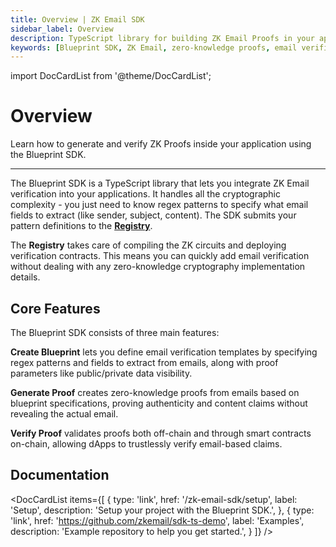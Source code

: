 ```yaml
---
title: Overview | ZK Email SDK
sidebar_label: Overview
description: TypeScript library for building ZK Email Proofs in your applications - generate and verify zero-knowledge proofs from emails, create custom verification blueprints, and verify proofs on-chain
keywords: [Blueprint SDK, ZK Email, zero-knowledge proofs, email verification, TypeScript library, proof generation, custom blueprints, on-chain verification, blockchain integration, email authentication]
---
```


import DocCardList from '@theme/DocCardList';

# Overview


<div style={{fontSize: '1.2em'}}>
Learn how to generate and verify ZK Proofs inside your application using the Blueprint SDK.
</div>

---

The Blueprint SDK is a TypeScript library that lets you integrate ZK Email verification into your applications. It handles all the cryptographic complexity - you just need to know regex patterns to specify what email fields to extract (like sender, subject, content). The SDK submits your pattern definitions to the [**Registry**](./registry.md).

The **Registry** takes care of compiling the ZK circuits and deploying verification contracts. This means you can quickly add email verification without dealing with any zero-knowledge cryptography implementation details.

## Core Features

The Blueprint SDK consists of three main features:

**Create Blueprint** lets you define email verification templates by specifying regex patterns and fields to extract from emails, along with proof parameters like public/private data visibility.

**Generate Proof** creates zero-knowledge proofs from emails based on blueprint specifications, proving authenticity and content claims without revealing the actual email.

**Verify Proof** validates proofs both off-chain and through smart contracts on-chain, allowing dApps to trustlessly verify email-based claims.

## Documentation

<DocCardList 
  items={[
    {
      type: 'link',
      href: '/zk-email-sdk/setup',
      label: 'Setup',
      description: 'Setup your project with the Blueprint SDK.',
    },
    {
      type: 'link',
      href: 'https://github.com/zkemail/sdk-ts-demo',
      label: 'Examples',
      description: 'Example repository to help you get started.',
    }
  ]}
/>